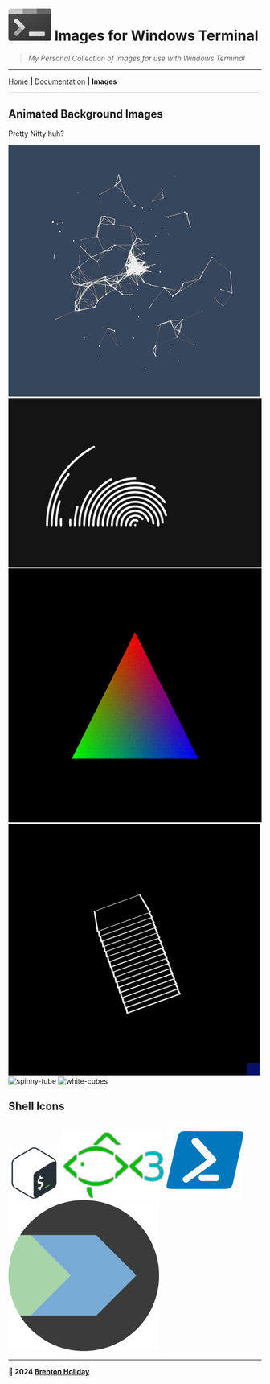 # ![Windows Terminal Icon](https://raw.githubusercontent.com/8rents/_/i/h1/windows-terminal.png)  Images for Windows Terminal 

> *My Personal Collection of images for use with Windows Terminal*

---

[Home](./README.md) **|** [Documentation](docs/README.md) **|** **Images**

----

## Animated Background Images

Pretty Nifty huh?

![blue-constellations](./backgrounds/animated/blue-constellations.gif) ![half-circle-shuffle](./backgrounds/animated/half-circle-shuffle.gif) ![spectrum-triangle](./backgrounds/animated/spectrum-triangle.gif) ![spinning-stacks](./backgrounds/animated/spinning-stacks.gif) ![spinny-tube](./backgrounds/animated/spinny-tube.gif) ![white-cubes](./backgrounds/animated/white-cubes.gif)

## Shell Icons

<img src="./icons/bash.png" alt="bash" style="zoom:10%;" /> <img src="./icons/fish.png" alt="fish" style="zoom:40%;" /> <img src="./icons/powershell.png" alt="powershell" style="zoom:15%;" /> <img src="./icons/zsh.png" alt="zsh" style="zoom:50%;" />

------

**🤍 2024 [Brenton Holiday](https://brenton.holiday)**